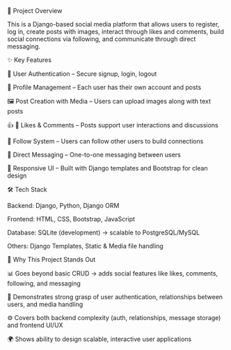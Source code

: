 📌 Project Overview

This is a Django-based social media platform that allows users to register, log in, create posts with images, interact through likes and comments, build social connections via following, and communicate through direct messaging.

✨ Key Features

🔐 User Authentication – Secure signup, login, logout

👤 Profile Management – Each user has their own account and posts

🖼️ Post Creation with Media – Users can upload images along with text posts

👍 💬 Likes & Comments – Posts support user interactions and discussions

👥 Follow System – Users can follow other users to build connections

💌 Direct Messaging – One-to-one messaging between users

📱 Responsive UI – Built with Django templates and Bootstrap for clean design

🛠️ Tech Stack

Backend: Django, Python, Django ORM

Frontend: HTML, CSS, Bootstrap, JavaScript

Database: SQLite (development) → scalable to PostgreSQL/MySQL

Others: Django Templates, Static & Media file handling

🚀 Why This Project Stands Out

📊 Goes beyond basic CRUD → adds social features like likes, comments, following, and messaging

🔐 Demonstrates strong grasp of user authentication, relationships between users, and media handling

⚙️ Covers both backend complexity (auth, relationships, message storage) and frontend UI/UX

🌍 Shows ability to design scalable, interactive user applications
